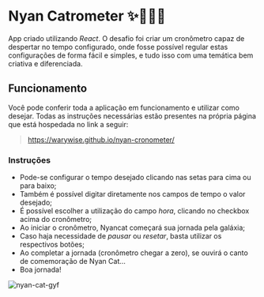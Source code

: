 # Nyan Catrometer ✨🏳️‍🌈🐱

  App criado utilizando _React_.
  O desafio foi criar um cronômetro capaz de despertar no tempo configurado, onde fosse possível regular estas configurações de forma fácil e simples, e tudo isso com uma temática bem criativa e diferenciada.

## Funcionamento

Você pode conferir toda a aplicação em funcionamento e utilizar como desejar.
Todas as instruções necessárias estão presentes na própria página que está hospedada no link a seguir:

>
> https://warywise.github.io/nyan-cronometer/ 
>

### Instruções

  - Pode-se configurar o tempo desejado clicando nas setas para cima ou para baixo;
  - Também é possível digitar diretamente nos campos de tempo o valor desejado;
  - É possível escolher a utilização do campo _hora_, clicando no checkbox acima do cronômetro;
  - Ao iniciar o cronômetro, Nyancat começará sua jornada pela galáxia;
  - Caso haja necessidade de _pausar_ ou _resetar_, basta utilizar os respectivos botões;
  - Ao completar a jornada (cronômetro chegar a zero), se ouvirá o canto de comemoração de Nyan Cat...
  - Boa jornada!

![nyan-cat-gyf](https://i0.wp.com/gizmodo.uol.com.br/wp-content/blogs.dir/8/files/2021/02/nyan-cat-1.gif?fit=706%2C610&ssl=1)
